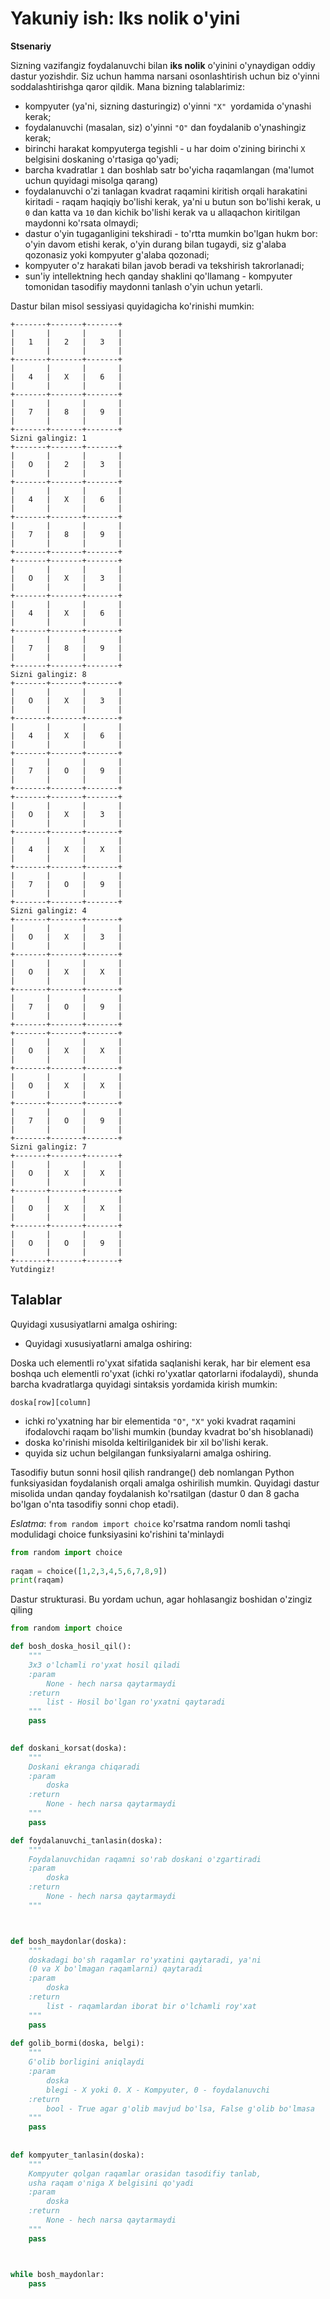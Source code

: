 ﻿
# Yakuniy ish: Iks nolik o'yini

**Stsenariy**

Sizning vazifangiz foydalanuvchi bilan **iks nolik** o'yinini o'ynaydigan oddiy dastur yozishdir. Siz uchun hamma narsani osonlashtirish uchun biz o'yinni soddalashtirishga qaror qildik. Mana bizning talablarimiz:

- kompyuter (ya'ni, sizning dasturingiz) o'yinni ```"X" ```yordamida o'ynashi kerak;
- foydalanuvchi (masalan, siz) o'yinni ```"O"``` dan foydalanib o'ynashingiz kerak;
- birinchi harakat kompyuterga tegishli - u har doim o'zining birinchi ```X``` belgisini doskaning o'rtasiga qo'yadi;
- barcha kvadratlar ```1``` dan boshlab satr bo'yicha raqamlangan (ma'lumot uchun quyidagi misolga qarang)
- foydalanuvchi o'zi tanlagan kvadrat raqamini kiritish orqali harakatini kiritadi - raqam haqiqiy bo'lishi kerak, ya'ni u butun son bo'lishi kerak, u ```0``` dan katta va ```10``` dan kichik bo'lishi kerak va u allaqachon kiritilgan maydonni ko'rsata olmaydi;
- dastur o'yin tugaganligini tekshiradi - to'rtta mumkin bo'lgan hukm bor: o'yin davom etishi kerak, o'yin durang bilan tugaydi, siz g'alaba qozonasiz yoki kompyuter g'alaba qozonadi;
- kompyuter o'z harakati bilan javob beradi va tekshirish takrorlanadi;
- sun'iy intellektning hech qanday shaklini qo'llamang - kompyuter tomonidan tasodifiy maydonni tanlash o'yin uchun yetarli.

Dastur bilan misol sessiyasi quyidagicha ko'rinishi mumkin:
```
+-------+-------+-------+
|       |       |       |
|   1   |   2   |   3   |
|       |       |       |
+-------+-------+-------+
|       |       |       |
|   4   |   X   |   6   |
|       |       |       |
+-------+-------+-------+
|       |       |       |
|   7   |   8   |   9   |
|       |       |       |
+-------+-------+-------+
Sizni galingiz: 1
+-------+-------+-------+
|       |       |       |
|   O   |   2   |   3   |
|       |       |       |
+-------+-------+-------+
|       |       |       |
|   4   |   X   |   6   |
|       |       |       |
+-------+-------+-------+
|       |       |       |
|   7   |   8   |   9   |
|       |       |       |
+-------+-------+-------+
+-------+-------+-------+
|       |       |       |
|   O   |   X   |   3   |
|       |       |       |
+-------+-------+-------+
|       |       |       |
|   4   |   X   |   6   |
|       |       |       |
+-------+-------+-------+
|       |       |       |
|   7   |   8   |   9   |
|       |       |       |
+-------+-------+-------+
Sizni galingiz: 8
+-------+-------+-------+
|       |       |       |
|   O   |   X   |   3   |
|       |       |       |
+-------+-------+-------+
|       |       |       |
|   4   |   X   |   6   |
|       |       |       |
+-------+-------+-------+
|       |       |       |
|   7   |   O   |   9   |
|       |       |       |
+-------+-------+-------+
+-------+-------+-------+
|       |       |       |
|   O   |   X   |   3   |
|       |       |       |
+-------+-------+-------+
|       |       |       |
|   4   |   X   |   X   |
|       |       |       |
+-------+-------+-------+
|       |       |       |
|   7   |   O   |   9   |
|       |       |       |
+-------+-------+-------+
Sizni galingiz: 4
+-------+-------+-------+
|       |       |       |
|   O   |   X   |   3   |
|       |       |       |
+-------+-------+-------+
|       |       |       |
|   O   |   X   |   X   |
|       |       |       |
+-------+-------+-------+
|       |       |       |
|   7   |   O   |   9   |
|       |       |       |
+-------+-------+-------+
+-------+-------+-------+
|       |       |       |
|   O   |   X   |   X   |
|       |       |       |
+-------+-------+-------+
|       |       |       |
|   O   |   X   |   X   |
|       |       |       |
+-------+-------+-------+
|       |       |       |
|   7   |   O   |   9   |
|       |       |       |
+-------+-------+-------+
Sizni galingiz: 7
+-------+-------+-------+
|       |       |       |
|   O   |   X   |   X   |
|       |       |       |
+-------+-------+-------+
|       |       |       |
|   O   |   X   |   X   |
|       |       |       |
+-------+-------+-------+
|       |       |       |
|   O   |   O   |   9   |
|       |       |       |
+-------+-------+-------+
Yutdingiz!
```

## Talablar

Quyidagi xususiyatlarni amalga oshiring:

- Quyidagi xususiyatlarni amalga oshiring:

Doska uch elementli ro'yxat sifatida saqlanishi kerak, har bir element esa boshqa uch elementli ro'yxat (ichki ro'yxatlar qatorlarni ifodalaydi), shunda barcha kvadratlarga quyidagi sintaksis yordamida kirish mumkin:

```text
doska[row][column]
```

- ichki ro'yxatning har bir elementida ```"O"```, ```"X"``` yoki kvadrat raqamini ifodalovchi raqam bo'lishi mumkin (bunday kvadrat bo'sh hisoblanadi)
- doska ko'rinishi misolda keltirilganidek bir xil bo'lishi kerak.
- quyida siz uchun belgilangan funksiyalarni amalga oshiring.

Tasodifiy butun sonni hosil qilish randrange() deb nomlangan Python funksiyasidan foydalanish orqali amalga oshirilish mumkin. Quyidagi dastur misolida undan qanday foydalanish ko'rsatilgan (dastur 0 dan 8 gacha bo'lgan o'nta tasodifiy sonni chop etadi).

_Eslatma_: ```from random import choice``` ko'rsatma random nomli tashqi modulidagi choice funksiyasini ko'rishini ta'minlaydi

```python
from random import choice
 
raqam = choice([1,2,3,4,5,6,7,8,9])
print(raqam)
```

Dastur strukturasi. Bu yordam uchun, agar hohlasangiz boshidan o'zingiz qiling

```python
from random import choice

def bosh_doska_hosil_qil():
    """
    3x3 o'lchamli ro'yxat hosil qiladi
    :param 
        None - hech narsa qaytarmaydi
    :return 
        list - Hosil bo'lgan ro'yxatni qaytaradi
    """
    pass
    

def doskani_korsat(doska):
    """
    Doskani ekranga chiqaradi
    :param 
        doska
    :return
        None - hech narsa qaytarmaydi
    """
    pass

def foydalanuvchi_tanlasin(doska):
    """
    Foydalanuvchidan raqamni so'rab doskani o'zgartiradi
    :param 
        doska
    :return 
        None - hech narsa qaytarmaydi
    """



def bosh_maydonlar(doska):
    """
    doskadagi bo'sh raqamlar ro'yxatini qaytaradi, ya'ni
    (0 va X bo'lmagan raqamlarni) qaytaradi 
    :param 
        doska
    :return 
        list - raqamlardan iborat bir o'lchamli roy'xat
    """
    pass    
    
def golib_bormi(doska, belgi):
    """
    G'olib borligini aniqlaydi
    :param 
        doska
        blegi - X yoki 0. X - Kompyuter, 0 - foydalanuvchi
    :return
        bool - True agar g'olib mavjud bo'lsa, False g'olib bo'lmasa
    """
    pass
 
    
def kompyuter_tanlasin(doska):
    """
    Kompyuter qolgan raqamlar orasidan tasodifiy tanlab,
    usha raqam o'niga X belgisini qo'yadi
    :param 
        doska
    :return 
        None - hech narsa qaytarmaydi
    """
    pass



while bosh_maydonlar:
    pass
```